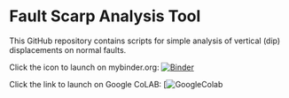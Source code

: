 # Fault Scarp Analysis Tool
This GitHub repository contains scripts for simple analysis of vertical (dip) displacements on normal faults. 

Click the icon to launch on mybinder.org:
[![Binder](https://mybinder.org/badge_logo.svg)](https://mybinder.org/v2/gh/maxrudolph/gel103-scarp-analysis/master?filepath=Fault_Scarp_Analysis.ipynb)

Click the link to launch on Google CoLAB:
[![GoogleColab](https://colab.research.google.com/github/maxrudolph/gel103-scarp-analysis/blob/master/Fault_Scarp_Analysis.ipynb)
